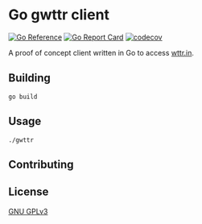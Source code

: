 # Go gwttr client

[![Go Reference](https://pkg.go.dev/badge/github.com/alrayyes/gwttr.svg)](https://pkg.go.dev/github.com/alrayyes/gwttr)
[![Go Report Card](https://goreportcard.com/badge/github.com/alrayyes/gwttr)](https://goreportcard.com/report/github.com/alrayyes/gwttr)
[![codecov](https://codecov.io/gh/alrayyes/gwttr/graph/badge.svg?token=LMBZHSBSSD)](https://codecov.io/gh/alrayyes/gwttr)

A proof of concept client written in Go to access [wttr.in](https://wttr.in/).

## Building

```shell
go build
```

## Usage

```shell
./gwttr
```

## Contributing

## License

[GNU GPLv3](https://choosealicense.com/licenses/gpl-3.0/)
